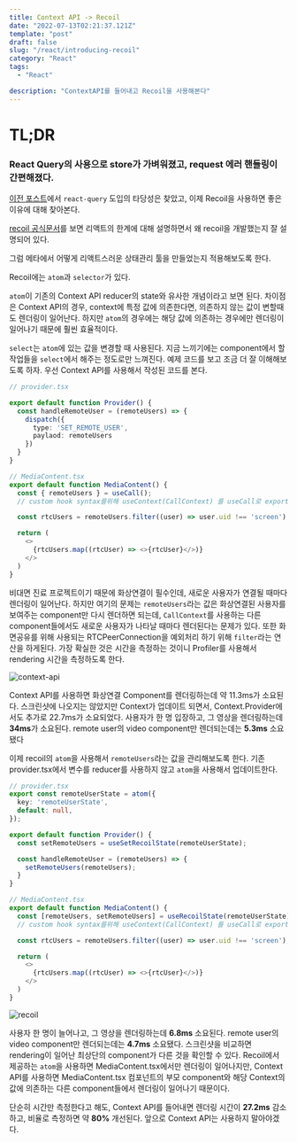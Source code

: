 ```yaml
---
title: Context API -> Recoil
date: "2022-07-13T02:21:37.121Z"
template: "post"
draft: false
slug: "/react/introducing-recoil"
category: "React"
tags:
  - "React"

description: "ContextAPI를 들어내고 Recoil을 사용해본다"
---
```


# TL;DR

### React Query의 사용으로 store가 가벼워졌고, request 에러 핸들링이 간편해졌다.

[이전 포스트](https://jasonkang14.github.io/react/introducing-react-query)에서 `react-query` 도입의 타당성은 찾았고, 이제 Recoil을 사용하면 좋은 이유에 대해 찾아본다. 

[recoil 공식문서](https://recoiljs.org/ko/docs/introduction/motivation/)를 보면 리액트의 한계에 대해 설명하면서 왜 recoil을 개발했는지 잘 설명되어 있다. 

그럼 메타에서 어떻게 리액트스러운 상태관리 툴을 만들었는지 적용해보도록 한다. 

Recoil에는 `atom`과 `selector`가 있다. 

`atom`이 기존의 Context API reducer의 state와 유사한 개념이라고 보면 된다. 차이점은 Context API의 경우, context에 특정 값에 의존한다면, 의존하지 않는 값이 변할때도 렌더링이 일어난다. 하지만 `atom`의 경우에는 해당 값에 의존하는 경우에만 렌더링이 일어나기 때문에 훨씬 효율적이다. 

`select`는 `atom`에 있는 값을 변경할 때 사용된다. 지금 느끼기에는 component에서 할 작업들을 `select`에서 해주는 정도로만 느껴진다. 예제 코드를 보고 조금 더 잘 이해해보도록 하자. 우선 Context API를 사용해서 작성된 코드를 본다. 

```typescript
// provider.tsx

export default function Provider() {
  const handleRemoteUser = (remoteUsers) => {
    dispatch({
      type: 'SET_REMOTE_USER',
      paylaod: remoteUsers
    })
  }
}

// MediaContent.tsx
export default function MediaContent() {
  const { remoteUsers } = useCall();
  // custom hook syntax를위해 useContext(CallContext) 를 useCall로 export()한다.

  const rtcUsers = remoteUsers.filter((user) => user.uid !== 'screen');

  return (
    <>
      {rtcUsers.map((rtcUser) => <>{rtcUser}</>)}
    </>
  )
}
```

비대면 진료 프로젝트이기 때문에 화상연결이 필수인데, 새로운 사용자가 연결될 때마다 렌더링이 일어난다. 하지만 여기의 문제는 `remoteUsers`라는 값은 화상연결된 사용자를 보여주는 component만 다시 렌더하면 되는데, `CallContext`를 사용하는 다른 component들에서도 새로운 사용자가 나타날 때마다 렌더된다는 문제가 있다. 또한 화면공유를 위해 사용되는 RTCPeerConnection을 예외처리 하기 위해 `filter`라는 연산을 하게된다. 가장 확실한 것은 시간을 측정하는 것이니 Profiler를 사용해서 rendering 시간을 측정하도록 한다.

![context-api](https://i.imgur.com/8oPGB2L.png)

Context API를 사용하면 화상연결 Component를 렌더링하는데 약 11.3ms가 소요된다. 스크린샷에 나오지는 않았지만 Context가 업데이트 되면서, Context.Provider에서도 추가로 22.7ms가 소요되었다. 사용자가 한 명 입장하고, 그 영상을 렌더링하는데 **34ms**가 소요된다. remote user의 video component만 렌더되는데는 **5.3ms** 소요됐다

이제 recoil의 `atom`을 사용해서 `remoteUsers`라는 값을 관리해보도록 한다. 기존 provider.tsx에서 변수를 reducer를 사용하지 않고 `atom`을 사용해서 업데이트한다.

```typescript
// provider.tsx
export const remoteUserState = atom({
  key: 'remoteUserState',
  default: null,
});

export default function Provider() {
  const setRemoteUsers = useSetRecoilState(remoteUserState);

  const handleRemoteUser = (remoteUsers) => {
    setRemoteUsers(remoteUsers);
  }
}

// MediaContent.tsx
export default function MediaContent() {
  const [remoteUsers, setRemoteUsers] = useRecoilState(remoteUserState);
  // custom hook syntax를위해 useContext(CallContext) 를 useCall로 export()한다.

  const rtcUsers = remoteUsers.filter((user) => user.uid !== 'screen');

  return (
    <>
      {rtcUsers.map((rtcUser) => <>{rtcUser}</>)}
    </>
  )
}
```

![recoil](https://i.imgur.com/FXPKInC.png)

사용자 한 명이 늘어나고, 그 영상을 렌더링하는데 **6.8ms** 소요된다. remote user의 video component만 렌더되는데는 **4.7ms** 소요됐다. 스크린샷을 비교하면 rendering이 일어난 최상단의 component가 다른 것을 확인할 수 있다. Recoil에서 제공하는 `atom`을 사용하면 MediaContent.tsx에서만 렌더링이 일어나지만, Context API를 사용하면 MediaContent.tsx 컴포넌트의 부모 component와 해당 Context의 값에 의존하는 다른 component들에서 렌더링이 일어나기 때문이다. 

단순히 시간만 측정한다고 해도, Context API를 들어내면 렌더링 시간이 **27.2ms** 감소하고, 비율로 측정하면 약 **80%** 개선된다. 앞으로 Context API는 사용하지 말아야겠다. 